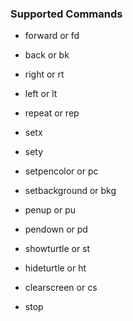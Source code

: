 ### Supported Commands

* forward or fd
* back or bk

* right or rt

* left or lt

* repeat or rep

* setx

* sety

* setpencolor or pc

* setbackground or bkg

* penup or pu

* pendown or pd

* showturtle or st

* hideturtle or ht

* clearscreen or cs
 
* stop
